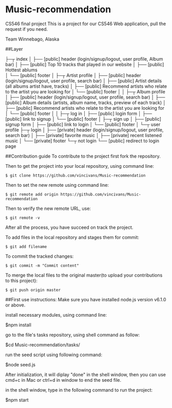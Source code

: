 # Music-recommendation
CS546 final project
This is a project for our CS546 Web application, pull the request if you need.

Team Winnebago, Alaska


##Layer

├─┬ index
│ ├── [public] header (login/signup/logout, user profile, Album bar)
│ ├── [public] Top 10 tracks that played in our website
│ ├── [public] Hottest ablums	
│ └── [public] footer
│
├─┬ Artist profile
│ ├── [public] header (login/signup/logout, user profile, search bar)
│ ├── [public] Artist details (all albums artist have, tracks)
│ ├── [public] Recommend artists who relate to the artist you are looking for
│ └── [public] footer
│
│ 
├─┬ Album profile	
│ ├── [public] header (login/signup/logout, user profile, search bar)
│ ├── [public] Album details (artists, album name, tracks, preview of each track)
│ ├── [public] Recommend artists who relate to the artist you are looking for
│ └── [public] footer
│ 
│
├─┬ log in
│ ├── [public] login form
│ ├── [public] link to signup
│ └── [public] footer
│
├─┬ sign up
│ ├── [public] signup form
│ ├── [public] link to login
│ └── [public] footer
│
└─┬ user profile
  ├─┬ login
  │ ├── [private] header (login/signup/logout, user profile, search bar)
  │ ├── [private] favorite music
  │ ├── [private] recent listened music
  │ └── [private] footer
  └─┬ not login
    └── [public] redirect to login page







##Contribution guide
To contribute to the project first fork the repository.

Then to get the project into your local repository, using command line:

	$ git clone https://github.com/vincivans/Music-recommendation
	

Then to set the new remote using command line:

	$ git remote add origin https://github.com/vincivans/Music-recommendation


Then to verify the new remote URL, use:

	$ git remote -v

After all the process, you have succeed on track the project.

To add files in the local repository and stages them for commit:

	$ git add filename

To commit the tracked changes:

	$ git commit -m "Commit content"

To merge the local files to the original master(to upload your contributions to this project):

	$ git push origin master






##First use instructions:
Make sure you have installed node.js version v6.1.0 or above.

install necessary modules, using command line:

$npm install

go to the file's tasks repository, using shell command as follow:

$cd Music-recommendation/tasks/

run the seed script using following command:

$node seed.js

After initialization, it will diplay "done" in the shell window,
then you can use cmd+c in Mac or ctrl+d in window to end the seed file.

in the shell window, type in the following command to run the project:

$npm start

